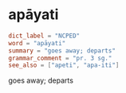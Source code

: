 # apāyati

``` toml
dict_label = "NCPED"
word = "apāyati"
summary = "goes away; departs"
grammar_comment = "pr. 3 sg."
see_also = ["apeti", "apa-iti"]
```

goes away; departs

